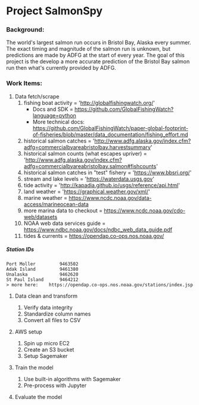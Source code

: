 # Project SalmonSpy

### Background:
The world's largest salmon run occurs in Bristol Bay, Alaska every summer.  The exact timing and magnitude of the salmon run is unknown, but predictions are made by ADFG at the start of every year.  The goal of this project is the develop a more accurate prediction of the Bristol Bay salmon run then what's currently provided by ADFG.

### Work Items:
1. Data fetch/scrape
    1. fishing boat activity = 'http://globalfishingwatch.org/'
        * Docs and SDK = https://github.com/GlobalFishingWatch?language=python
        * More technical docs: https://github.com/GlobalFishingWatch/paper-global-footprint-of-fisheries/blob/master/data_documentation/fishing_effort.md
    1. historical salmon catches = 'http://www.adfg.alaska.gov/index.cfm?adfg=commercialbyareabristolbay.harvestsummary'
    1. historical salmon counts (what escapes upriver) = 'http://www.adfg.alaska.gov/index.cfm?adfg=commercialbyareabristolbay.salmon#fishcounts'
    1. historical salmon catches in "test" fishery = 'https://www.bbsri.org/'
    1. stream and lake levels = 'https://waterdata.usgs.gov'
    1. tide activity = 'http://kapadia.github.io/usgs/reference/api.html'
    1. land weather = 'https://graphical.weather.gov/xml/'
    1. marine weather = https://www.ncdc.noaa.gov/data-access/marineocean-data
    1. more marina data to checkout = https://www.ncdc.noaa.gov/cdo-web/datasets
    1. NOAA web data services guide = https://www.ndbc.noaa.gov/docs/ndbc_web_data_guide.pdf
    1. tides & currents = https://opendap.co-ops.nos.noaa.gov/

##### Station IDs
    Port Moller         9463502
    Adak Island         9461380
    Unalaska            9462620
    St Paul Island      9464212 
    > more here:    https://opendap.co-ops.nos.noaa.gov/stations/index.jsp
   
    
    
    
1. Data clean and transform
    1. Verify data integrity
    1. Standardize column names
    1. Convert all files to CSV
    
1. AWS setup
    1. Spin up micro EC2
    1. Create an S3 bucket
    1. Setup Sagemaker
    
1. Train the model
    1. Use built-in algorithms with Sagemaker
    2. Pre-process with Jupyter
    
1. Evaluate the model
    
